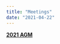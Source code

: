 ```yaml
---
title: "Meetings"
date: "2021-04-22"
---
```


[**2021 AGM**](https://www.pompeybug.co.uk/2021-agm-documents/)
